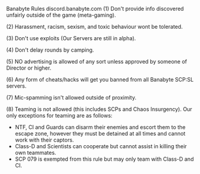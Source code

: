 Banabyte Rules discord.banabyte.com
(1) Don't provide info discovered unfairly outside of the game (meta-gaming).

(2) Harassment, racism, sexism, and toxic behaviour wont be tolerated.

(3) Don't use exploits (Our Servers are still in alpha).

(4) Don't delay rounds by camping.

(5) NO advertising is allowed of any sort unless approved by someone of Director or higher.

(6) Any form of cheats/hacks will get you banned from all Banabyte SCP:SL servers.

(7) Mic-spamming isn't allowed outside of proximity.

(8) Teaming is not allowed (this includes SCPs and Chaos Insurgency).
Our only exceptions for teaming are as follows:
- NTF, CI and Guards can disarm their enemies and escort them to the escape zone, however they must be detained at all times and cannot work with their captors.
- Class-D and Scientists can cooperate but cannot assist in killing their own teammates.
- SCP 079 is exempted from this rule but may only team with Class-D and CI.
